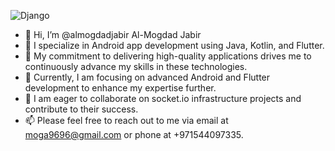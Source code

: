 ![Django](https://www.vectorlogo.zone/logos/flutterio/flutterio-icon.svg?style=for-the-badge&logo=django&logoColor=white)

- 👋 Hi, I’m @almogdadjabir Al-Mogdad Jabir
- 🔭 I specialize in Android app development using Java, Kotlin, and Flutter.
- 🌱 My commitment to delivering high-quality applications drives me to continuously advance my skills in these technologies.
- 🔭 Currently, I am focusing on advanced Android and Flutter development to enhance my expertise further.
- 💞️ I am eager to collaborate on socket.io infrastructure projects and contribute to their success.
- 📫 Please feel free to reach out to me via email at moga9696@gmail.com or phone at +971544097335.
